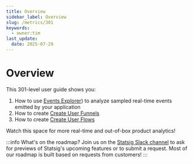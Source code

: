 ```yaml
---
title: Overview
sidebar_label: Overview
slug: /metrics/301
keywords:
  - owner:tim
last_update:
  date: 2025-07-29
---
```


# Overview

This 301-level user guide shows you:
1. How to use [Events Explorer](/product-analytics/overview)) to analyze sampled real-time events emitted by your application
2. How to create [Create User Funnels](/metrics/create-user-funnels)
2. How to create [Create User Flows](/metrics/create-user-flows)

Watch this space for more real-time and out-of-box product analytics!

:::info What's on the roadmap?
Join us on the [Statsig Slack channel](https://statsig.com/slack) to ask for previews of Statsig's upcoming features or to submit a request. Most of our roadmap is built based on requests from customers!
:::



